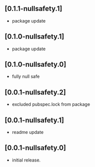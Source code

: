 ## [0.1.1-nullsafety.1]

* package update

## [0.1.0-nullsafety.1]

* package update

## [0.1.0-nullsafety.0]

* fully null safe

## [0.0.1-nullsafety.2]

* excluded pubspec.lock from package

## [0.0.1-nullsafety.1]

* readme update

## [0.0.1-nullsafety.0]

* initial release.
